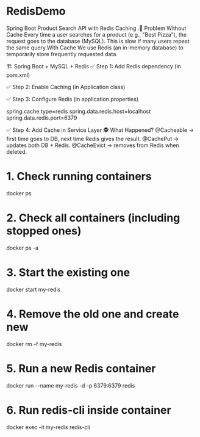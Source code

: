 

# RedisDemo
Spring Boot Product Search API with Redis Caching .🔹 Problem Without Cache  Every time a user searches for a product (e.g., "Best Pizza"), the request goes to the database (MySQL). This is slow if many users repeat the same query.With Cache We use Redis (an in-memory database) to temporarily store frequently requested data.

🏗️ Spring Boot + MySQL + Redis
✅ Step 1: Add Redis dependency (in pom.xml)

✅ Step 2: Enable Caching (in Application class)

✅ Step 3: Configure Redis (in application.properties)

spring.cache.type=redis
spring.data.redis.host=localhost
spring.data.redis.port=6379

✅ Step 4: Add Cache in Service Layer
🕵️ What Happened?
@Cacheable → first time goes to DB, next time Redis gives the result.
@CachePut → updates both DB + Redis.
@CacheEvict → removes from Redis when deleted.

# 1. Check running containers
docker ps  
# 2. Check all containers (including stopped ones)
docker ps -a  
# 3. Start the existing one
docker start my-redis  
# 4. Remove the old one and create new
docker rm -f my-redis  
# 5. Run a new Redis container
docker run --name my-redis -d -p 6379:6379 redis  
# 6. Run redis-cli inside container
docker exec -it my-redis redis-cli  
